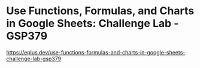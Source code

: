 # Use Functions, Formulas, and Charts in Google Sheets: Challenge Lab - GSP379

https://eplus.dev/use-functions-formulas-and-charts-in-google-sheets-challenge-lab-gsp379